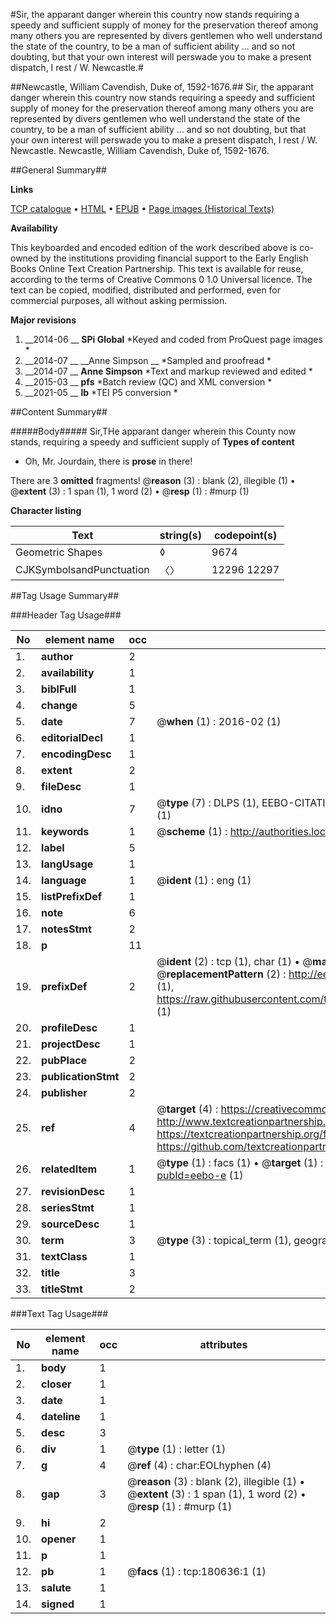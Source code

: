 #Sir, the apparant danger wherein this country now stands requiring a speedy and sufficient supply of money for the preservation thereof among many others you are represented by divers gentlemen who well understand the state of the country, to be a man of sufficient ability ... and so not doubting, but that  your own interest will perswade you to make a present dispatch, I rest / W. Newcastle.#

##Newcastle, William Cavendish, Duke of, 1592-1676.##
Sir, the apparant danger wherein this country now stands requiring a speedy and sufficient supply of money for the preservation thereof among many others you are represented by divers gentlemen who well understand the state of the country, to be a man of sufficient ability ... and so not doubting, but that  your own interest will perswade you to make a present dispatch, I rest / W. Newcastle.
Newcastle, William Cavendish, Duke of, 1592-1676.

##General Summary##

**Links**

[TCP catalogue](http://www.ota.ox.ac.uk/tcp/)  • 
[HTML](http://tei.it.ox.ac.uk/tcp/Texts-HTML/free/B09/B09596.html)  • 
[EPUB](http://tei.it.ox.ac.uk/tcp/Texts-EPUB/free/B09/B09596.epub) • 
[Page images (Historical Texts)](https://historicaltexts.jisc.ac.uk/eebo-61297107e)

**Availability**

This keyboarded and encoded edition of the work described above is co-owned by the
    institutions providing financial support to the Early English Books Online Text Creation
    Partnership. This text is available for reuse, according to the terms of  Creative Commons 0 1.0 Universal
    licence. The text can be copied, modified, distributed and performed, even for commercial
    purposes, all without asking permission.

**Major revisions**

1. __2014-06 __ __SPi Global__ *Keyed and coded from ProQuest page images *
1. __2014-07 __ __Anne Simpson __ *Sampled and proofread *
1. __2014-07 __ __Anne Simpson__ *Text and markup reviewed and edited *
1. __2015-03 __ __pfs__ *Batch review (QC) and XML conversion *
1. __2021-05 __ __lb__ *TEI P5 conversion *

##Content Summary##

#####Body#####
Sir,THe apparant danger wherein this County now stands, requiring a speedy and sufficient supply of 
**Types of content**

  * Oh, Mr. Jourdain, there is **prose** in there!

There are 3 **omitted** fragments! 
 @__reason__ (3) : blank (2), illegible (1)  •  @__extent__ (3) : 1 span (1), 1 word (2)  •  @__resp__ (1) : #murp (1)

**Character listing**


|Text|string(s)|codepoint(s)|
|---|---|---|
|Geometric Shapes|◊|9674|
|CJKSymbolsandPunctuation|〈〉|12296 12297|

##Tag Usage Summary##

###Header Tag Usage###

|No|element name|occ|attributes|
|---|---|---|---|
|1.|__author__|2||
|2.|__availability__|1||
|3.|__biblFull__|1||
|4.|__change__|5||
|5.|__date__|7| @__when__ (1) : 2016-02 (1)|
|6.|__editorialDecl__|1||
|7.|__encodingDesc__|1||
|8.|__extent__|2||
|9.|__fileDesc__|1||
|10.|__idno__|7| @__type__ (7) : DLPS (1), EEBO-CITATION (1), VID (1), EEBO-PROQUEST (1), STC (2), OCLC (1)|
|11.|__keywords__|1| @__scheme__ (1) : http://authorities.loc.gov/ (1)|
|12.|__label__|5||
|13.|__langUsage__|1||
|14.|__language__|1| @__ident__ (1) : eng (1)|
|15.|__listPrefixDef__|1||
|16.|__note__|6||
|17.|__notesStmt__|2||
|18.|__p__|11||
|19.|__prefixDef__|2| @__ident__ (2) : tcp (1), char (1)  •  @__matchPattern__ (2) : ([0-9\-]+):([0-9IVX]+) (1), (.+) (1)  •  @__replacementPattern__ (2) : http://eebo.chadwyck.com/downloadtiff?vid=$1&page=$2 (1), https://raw.githubusercontent.com/textcreationpartnership/Texts/master/tcpchars.xml#$1 (1)|
|20.|__profileDesc__|1||
|21.|__projectDesc__|1||
|22.|__pubPlace__|2||
|23.|__publicationStmt__|2||
|24.|__publisher__|2||
|25.|__ref__|4| @__target__ (4) : https://creativecommons.org/publicdomain/zero/1.0/ (1), http://www.textcreationpartnership.org/docs/. (1), https://textcreationpartnership.org/faq/#faq05 (1), https://github.com/textcreationpartnership (1)|
|26.|__relatedItem__|1| @__type__ (1) : facs (1)  •  @__target__ (1) : https://data.historicaltexts.jisc.ac.uk/view?pubId=eebo-e (1)|
|27.|__revisionDesc__|1||
|28.|__seriesStmt__|1||
|29.|__sourceDesc__|1||
|30.|__term__|3| @__type__ (3) : topical_term (1), geographic_name (1), genre_form (1)|
|31.|__textClass__|1||
|32.|__title__|3||
|33.|__titleStmt__|2||


###Text Tag Usage###

|No|element name|occ|attributes|
|---|---|---|---|
|1.|__body__|1||
|2.|__closer__|1||
|3.|__date__|1||
|4.|__dateline__|1||
|5.|__desc__|3||
|6.|__div__|1| @__type__ (1) : letter (1)|
|7.|__g__|4| @__ref__ (4) : char:EOLhyphen (4)|
|8.|__gap__|3| @__reason__ (3) : blank (2), illegible (1)  •  @__extent__ (3) : 1 span (1), 1 word (2)  •  @__resp__ (1) : #murp (1)|
|9.|__hi__|2||
|10.|__opener__|1||
|11.|__p__|1||
|12.|__pb__|1| @__facs__ (1) : tcp:180636:1 (1)|
|13.|__salute__|1||
|14.|__signed__|1||

